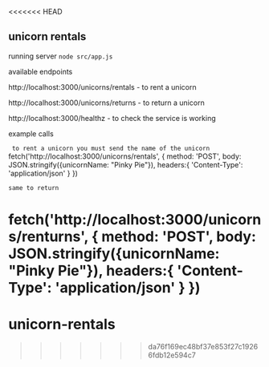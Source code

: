 <<<<<<< HEAD
## unicorn rentals

running server
`node src/app.js`

available endpoints

http://localhost:3000/unicorns/rentals - to rent a unicorn

http://localhost:3000/unicorns/returns - to return a unicorn

http://localhost:3000/healthz - to check the service is working

example calls

` to rent a unicorn you must send the name of the unicorn`
fetch('http://localhost:3000/unicorns/rentals', {
  method: 'POST',
  body: JSON.stringify({unicornName: "Pinky Pie"}),
  headers:{
    'Content-Type': 'application/json'
  }
})

` same to return `

fetch('http://localhost:3000/unicorns/renturns', {
  method: 'POST',
  body: JSON.stringify({unicornName: "Pinky Pie"}),
  headers:{
    'Content-Type': 'application/json'
  }
})
=======
# unicorn-rentals
>>>>>>> da76f169ec48bf37e853f27c19266fdb12e594c7
